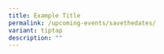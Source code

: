 ```yaml
---
title: Example Title
permalink: /upcoming-events/savethedates/
variant: tiptap
description: ""
---
```

<p></p>
